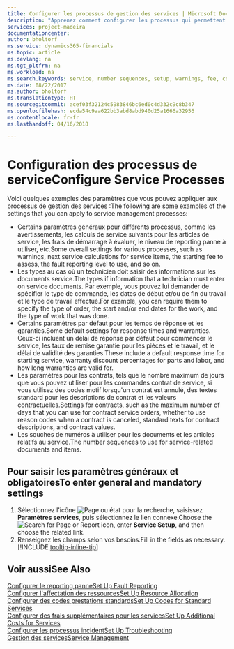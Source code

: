 ```yaml
---
title: Configurer les processus de gestion des services | Microsoft Docs
description: "Apprenez comment configurer les processus qui permettent de vérifier que les clients sont satisfaits de votre service client."
services: project-madeira
documentationcenter: 
author: bholtorf
ms.service: dynamics365-financials
ms.topic: article
ms.devlang: na
ms.tgt_pltfrm: na
ms.workload: na
ms.search.keywords: service, number sequences, setup, warnings, fee, contracts, warranties
ms.date: 08/22/2017
ms.author: bholtorf
ms.translationtype: HT
ms.sourcegitcommit: acef03f32124c5983846bc6ed0c4d332c9c8b347
ms.openlocfilehash: ecda54c9aa622bb3abd8abd940d25a1666a32956
ms.contentlocale: fr-fr
ms.lasthandoff: 04/16/2018

---
```

# <a name="configure-service-processes"></a><span data-ttu-id="8ddf0-103">Configuration des processus de service</span><span class="sxs-lookup"><span data-stu-id="8ddf0-103">Configure Service Processes</span></span>
<span data-ttu-id="8ddf0-104">Voici quelques exemples des paramètres que vous pouvez appliquer aux processus de gestion des services :</span><span class="sxs-lookup"><span data-stu-id="8ddf0-104">The following are some examples of the settings that you can apply to service management processes:</span></span>  
  
* <span data-ttu-id="8ddf0-105">Certains paramètres généraux pour différents processus, comme les avertissements, les calculs de service suivants pour les articles de service, les frais de démarrage à évaluer, le niveau de reporting panne à utiliser, etc.</span><span class="sxs-lookup"><span data-stu-id="8ddf0-105">Some overall settings for various processes, such as warnings, next service calculations for service items, the starting fee to assess, the fault reporting level to use, and so on.</span></span>  
* <span data-ttu-id="8ddf0-106">Les types au cas où un technicien doit saisir des informations sur les documents service.</span><span class="sxs-lookup"><span data-stu-id="8ddf0-106">The types if information that a technician must enter on service documents.</span></span> <span data-ttu-id="8ddf0-107">Par exemple, vous pouvez lui demander de spécifier le type de commande, les dates de début et/ou de fin du travail et le type de travail effectué.</span><span class="sxs-lookup"><span data-stu-id="8ddf0-107">For example, you can require them to specify the type of order, the start and/or end dates for the work, and the type of work that was done.</span></span>  
* <span data-ttu-id="8ddf0-108">Certains paramètres par défaut pour les temps de réponse et les garanties.</span><span class="sxs-lookup"><span data-stu-id="8ddf0-108">Some default settings for response times and warranties.</span></span> <span data-ttu-id="8ddf0-109">Ceux-ci incluent un délai de réponse par défaut pour commencer le service, les taux de remise garantie pour les pièces et le travail, et le délai de validité des garanties.</span><span class="sxs-lookup"><span data-stu-id="8ddf0-109">These include a default response time for starting service, warranty discount percentages for parts and labor, and how long warranties are valid for.</span></span>  
* <span data-ttu-id="8ddf0-110">Les paramètres pour les contrats, tels que le nombre maximum de jours que vous pouvez utiliser pour les commandes contrat de service, si vous utilisez des codes motif lorsqu'un contrat est annulé, des textes standard pour les descriptions de contrat et les valeurs contractuelles.</span><span class="sxs-lookup"><span data-stu-id="8ddf0-110">Settings for contracts, such as the maximum number of days that you can use for contract service orders, whether to use reason codes when a contract is canceled, standard texts for contract descriptions, and contract values.</span></span>  
* <span data-ttu-id="8ddf0-111">Les souches de numéros à utiliser pour les documents et les articles relatifs au service.</span><span class="sxs-lookup"><span data-stu-id="8ddf0-111">The number sequences to use for service-related documents and items.</span></span>  

## <a name="to-enter-general-and-mandatory-settings"></a><span data-ttu-id="8ddf0-112">Pour saisir les paramètres généraux et obligatoires</span><span class="sxs-lookup"><span data-stu-id="8ddf0-112">To enter general and mandatory settings</span></span>
1. <span data-ttu-id="8ddf0-113">Sélectionnez l'icône ![Page ou état pour la recherche](media/ui-search/search_small.png "Page ou état pour la recherche"), saisissez **Paramètres services**, puis sélectionnez le lien connexe.</span><span class="sxs-lookup"><span data-stu-id="8ddf0-113">Choose the ![Search for Page or Report](media/ui-search/search_small.png "Search for Page or Report icon") icon, enter **Service Setup**, and then choose the related link.</span></span>
2. <span data-ttu-id="8ddf0-114">Renseignez les champs selon vos besoins.</span><span class="sxs-lookup"><span data-stu-id="8ddf0-114">Fill in the fields as necessary.</span></span> [!INCLUDE [tooltip-inline-tip](includes/tooltip-inline-tip_md.md)]  

## <a name="see-also"></a><span data-ttu-id="8ddf0-115">Voir aussi</span><span class="sxs-lookup"><span data-stu-id="8ddf0-115">See Also</span></span>  
[<span data-ttu-id="8ddf0-116">Configurer le reporting panne</span><span class="sxs-lookup"><span data-stu-id="8ddf0-116">Set Up Fault Reporting</span></span>](service-how-setup-fault-reporting.md)  
[<span data-ttu-id="8ddf0-117">Configurer l'affectation des ressources</span><span class="sxs-lookup"><span data-stu-id="8ddf0-117">Set Up Resource Allocation</span></span>](service-how-setup-resource-allocation.md)  
[<span data-ttu-id="8ddf0-118">Configurer des codes prestations standards</span><span class="sxs-lookup"><span data-stu-id="8ddf0-118">Set Up Codes for Standard Services</span></span>](service-how-setup-service-coding.md)  
[<span data-ttu-id="8ddf0-119">Configurer des frais supplémentaires pour les services</span><span class="sxs-lookup"><span data-stu-id="8ddf0-119">Set Up Additional Costs for Services</span></span>](service-how-setup-service-costs-pricing.md)  
[<span data-ttu-id="8ddf0-120">Configurer les processus incident</span><span class="sxs-lookup"><span data-stu-id="8ddf0-120">Set Up Troubleshooting</span></span>](service-how-setup-troubleshooting.md)  
[<span data-ttu-id="8ddf0-121">Gestion des services</span><span class="sxs-lookup"><span data-stu-id="8ddf0-121">Service Management</span></span>](service-service.md)  

